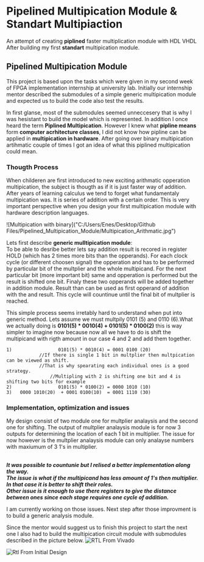 # Pipelined Multipication Module & Standart Multipiaction 
An attempt of creating __piplined__ faster multiplication module with HDL VHDL<br/>
After building my first __standart__ multipication module.

## Pipelined Multipication Module

This project is based upon the tasks which were given in my second week of FPGA implementation internship at university lab.
Initially our internship mentor described the submodules of a simple generic multipication module and expected us to build the code also test the results.<br/>

In first glanse, most of the submodules seemed unneccesery that is why I was hesistant to build the model which is represented. In addition I once heard the term **Piplined Multipication**. However I knew what **pipline means** form **computer acrhitecture classes**, I did not know how pipline can be applied in  **multipication in hardware**. After going over binary multipication artihmatic couple of times I got an idea of what this piplined multipication could mean.<br/>

### Thougth Process

When childeren are first introduced to new exciting arithmatic opperation multipication, the subject is thougth as if it is just faster way of addition. After years of learning calculus we tend to forget what fundamentaly multipication was. It is series of addition with a certain order. This is very important perspective when you design your first multipication module with hardware description languages.<br/>

 ![Multipication with binary]("C:/Users/Enes/Desktop/Github Files/Pipelined_Multipication_Module/Multipication_Arithmatic.jpg")

Lets first describe **generic mulltipication module**:<br/>
To be able to desribe better lets say addition result is recored in register HOLD (which has 2 times more bits than the opperands). For each clock cycle (or different choosen signal) the opperation and has to be performed by particular bit of the multplier and the whole multipicand. For the next particular bit (more important bit) same and opperation is performed but the result is shifted one bit. Finaly these two opperands will be added together in addition module. Result than can be used as first opperand of addition with the and result. This cycle will countinue until the final bit of multplier is reached.

This simple process seems irretably hard to understand when put into generic method. Lets assume we must multpily 0101 (5) and 0110 (6).What we actually doing is **0101(5) * 0010(4) + 0101(5) * 0100(2)** this is way simpler to imagine now because now all we have to do is shift the multipicand with rigth amount in our case 4 and 2  and add them together. <br/>

```
1)                 0101(5) * 0010(4) = 0001 0100 (20)  
            //If there is single 1 bit in multplier then multpication can be viewed as shift.
            //That is why spearating each individual ones is a good strategy.
                //Multipling with 2 is shifting one bit and 4 is shifting two bits for example
2)                 0101(5) * 0100(2) = 0000 1010 (10)
3)   0000 1010(20)  + 0001 0100(10)  = 0001 1110 (30)
```

### Implementation, optimization and issues
My design consist of two module one for multplier analaysis and the second one for shifting. The output of multplier analaysis module is for now 3 outputs for determining the location of each 1 bit in multiplier. The issue for now however is the multplier analaysis module  can only analayse numbers with maxiumum of 3 1's in multiplier. <br/> <br>

***It was possible to countunie but I relised a better implementation along the way.*** <br/>
***The issue is what if the multipicand has less amount of 1's then multiplier. In that case it is better to shift their roles.*** <br/>
***Other issue is it enough to use there registers to give the distance between ones since each stage requires one cycle of addition.*** <br/>

I am currently working on those issues. Next step after those improvment is to build a generic analysis module.

Since the mentor would suggest us to finish this project to start the next one I also had to build the multipication circuit module with submodules described in the picture below.
 ![RTL From Vivado](https://github.com/EnesErcin/Pipelined_Multipication_Module/blob/main/RTL_Schematic.jpg")

 ![Rtl From Initial Design]("https://raw.githubusercontent.com/EnesErcin/Pipelined_Multipication_Module/main/RTL_in_higher_level.jpg")


